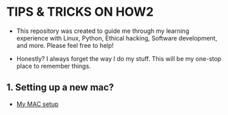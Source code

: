 # TIPS & TRICKS ON HOW2  

* This repository was created to guide me through my learning experience with Linux, Python, Ethical hacking, Software development, and more. Please feel free to help!

* Honestly? I always forget the way I do my stuff. This will be my one-stop place to remember things.


## 1. Setting up a new mac?
   
   * [My MAC setup](https://github.com/fcarvalhopacheco/learning/blob/master/myOSsetup.md)
